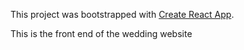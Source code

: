 This project was bootstrapped with [Create React App](https://github.com/facebook/create-react-app).

This is the front end of the wedding website
